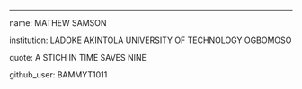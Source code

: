 ---

name: MATHEW SAMSON

institution: LADOKE AKINTOLA UNIVERSITY OF TECHNOLOGY OGBOMOSO

quote: A STICH IN TIME SAVES NINE

github_user: BAMMYT1011

